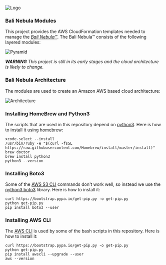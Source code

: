 ![Logo](https://raw.githubusercontent.com/craterdog-bali/bali-project-documentation/master/images/CraterDogLogo.png)

### Bali Nebula Modules
This project provides the AWS CloudFormation templates needed to manage the [_Bali Nebula™_](https://github.com/craterdog-bali/bali-project-documentation/wiki). The Bali Nebula™ consists of the following layered modules:

![Pyramid](https://raw.githubusercontent.com/craterdog-bali/bali-project-documentation/master/images/BaliPyramid.png)

_**WARNING**_
_This project is still in its early stages and the cloud architecture is likely to change._

### Bali Nebula Architecture
The modules are used to create an Amazon AWS based cloud architecture:

![Architecture](https://raw.githubusercontent.com/craterdog-bali/bali-project-documentation/master/images/The%20Bali%20Nebula%20Architecture.png)

### Installing HomeBrew and Python3
The scripts that are used in this repository depend on [python3](https://www.python.org/). Here is how to install it using [homebrew](https://brew.sh/):
```
xcode-select --install
/usr/bin/ruby -e "$(curl -fsSL https://raw.githubusercontent.com/Homebrew/install/master/install)"
brew doctor
brew install python3
python3 --version
```

### Installing Boto3
Some of the [AWS S3 CLI](https://docs.aws.amazon.com/cli/latest/reference/s3/index.html) commands don't work well, so instead we use the [python3 boto3](https://boto3.amazonaws.com/v1/documentation/api/latest/index.html) library. Here is how to install it:
```
curl https://bootstrap.pypa.io/get-pip.py -o get-pip.py
python get-pip.py
pip install boto3 --user
```

### Installing AWS CLI
The [AWS CLI](https://docs.aws.amazon.com/cli/latest/reference/index.html#cli-aws) is used by some of the bash scripts in this repository. Here is how to install it:
```
curl https://bootstrap.pypa.io/get-pip.py -o get-pip.py
python get-pip.py
pip install awscli --upgrade --user
aws --version
```
